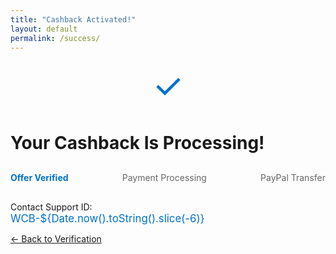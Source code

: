```yaml
---
title: "Cashback Activated!"
layout: default
permalink: /success/
---
```


<div class="container">
  <div class="checkmark">✓</div>
  <h1>Your Cashback Is Processing!</h1>

  <div class="status">
    <div class="step completed">Offer Verified</div>
    <div class="step">Payment Processing</div>
    <div class="step">PayPal Transfer</div>
  </div>

  <div class="support">
    <p>Contact Support ID:<br>
    <span id="refID">WCB-${Date.now().toString().slice(-6)}</span></p>
  </div>

  <footer>
    <a href="/verify">← Back to Verification</a>
  </footer>
</div>

<style>
.checkmark {
  font-size: 4em;
  color: #0071ce;
  text-align: center;
  margin: 20px 0;
}

.status {
  display: flex;
  justify-content: space-between;
  margin: 30px 0;
}

.step {
  color: #666;
  text-align: center;
}

.completed {
  color: #0071ce;
  font-weight: bold;
}

#refID {
  color: #0071ce;
  font-size: 1.2em;
}
</style>

<script>
document.getElementById('refID').textContent = `WCB-${Date.now().toString().slice(-6)}`;
</script>
